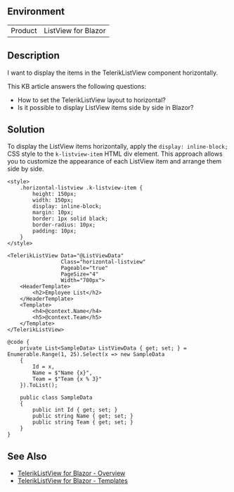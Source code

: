 
## Environment
<table>
<tbody>
<tr>
<td>Product</td>
<td>ListView for Blazor</td>
</tr>
</tbody>
</table>

## Description

I want to display the items in the TelerikListView component horizontally.

This KB article answers the following questions:
- How to set the TelerikListView layout to horizontal?
- Is it possible to display ListView items side by side in Blazor?

## Solution

To display the ListView items horizontally, apply the `display: inline-block;` CSS style to the `k-listview-item` HTML div element. This approach allows you to customize the appearance of each ListView item and arrange them side by side.

`````RAZOR
<style>
    .horizontal-listview .k-listview-item {
        height: 150px;
        width: 150px;
        display: inline-block;
        margin: 10px;
        border: 1px solid black;
        border-radius: 10px;
        padding: 10px;
    }
</style>

<TelerikListView Data="@ListViewData"
                 Class="horizontal-listview"
                 Pageable="true"
                 PageSize="4"
                 Width="700px">
    <HeaderTemplate>
        <h2>Employee List</h2>
    </HeaderTemplate>
    <Template>
        <h4>@context.Name</h4>
        <h5>@context.Team</h5>
    </Template>
</TelerikListView>

@code {
    private List<SampleData> ListViewData { get; set; } = Enumerable.Range(1, 25).Select(x => new SampleData
    {
        Id = x,
        Name = $"Name {x}",
        Team = $"Team {x % 3}"
    }).ToList();

    public class SampleData
    {
        public int Id { get; set; }
        public string Name { get; set; }
        public string Team { get; set; }
    }
}
`````

## See Also
- [TelerikListView for Blazor - Overview](https://docs.telerik.com/blazor-ui/components/listview/overview)
- [TelerikListView for Blazor - Templates](https://docs.telerik.com/blazor-ui/components/listview/templates)
